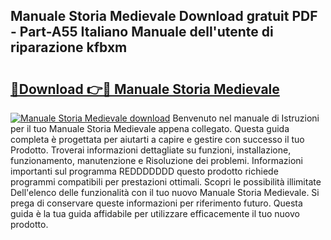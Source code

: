 ## Manuale Storia Medievale Download gratuit PDF - Part-A55 Italiano Manuale dell'utente di riparazione kfbxm

# <h2><a href="http://dfgqae.blite.top/?on=Manuale+Storia+Medievale">🔗Download 👉🔴 Manuale Storia Medievale</a></h2>

[![Manuale Storia Medievale download](https://i.imgur.com/lujVjoI.png)](http://dfgqae.blite.top/?on=Manuale+Storia+Medievale)
Benvenuto nel manuale di Istruzioni per il tuo Manuale Storia Medievale appena collegato. Questa guida completa è progettata per aiutarti a capire e gestire con successo il tuo Prodotto. Troverai informazioni dettagliate su funzioni, installazione, funzionamento, manutenzione e Risoluzione dei problemi. Informazioni importanti sul programma REDDDDDDD questo prodotto richiede programmi compatibili per prestazioni ottimali. Scopri le possibilità illimitate Dell'elenco delle funzionalità con il tuo nuovo Manuale Storia Medievale. Si prega di conservare queste informazioni per riferimento futuro. Questa guida è la tua guida affidabile per utilizzare efficacemente il tuo nuovo prodotto.
